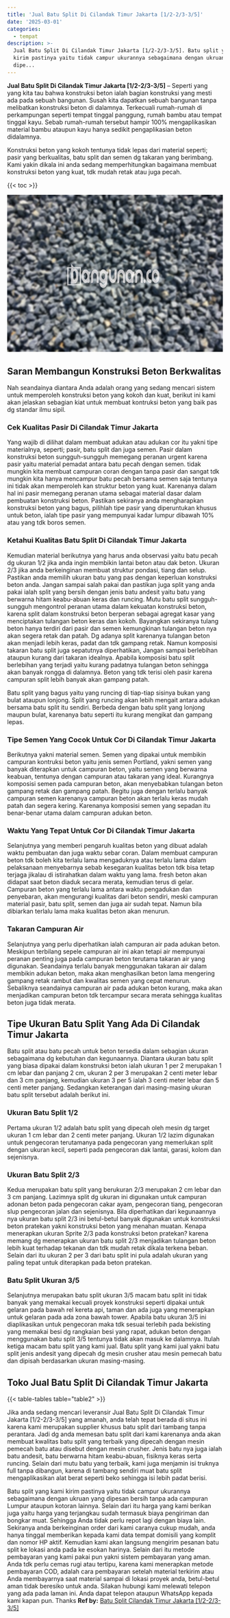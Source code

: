 ```yaml
---
title: 'Jual Batu Split Di Cilandak Timur Jakarta [1/2-2/3-3/5]'
date: '2025-03-01'
categories:
  - tempat
description: >-
  Jual Batu Split Di Cilandak Timur Jakarta [1/2-2/3-3/5]. Batu split yang kami
  kirim pastinya yaitu tidak campur ukurannya sebagaimana dengan ukruan yang
  dipe...
---
```


**Jual Batu Split Di Cilandak Timur Jakarta \[1/2-2/3-3/5\]** – Seperti yang yang kita tau bahwa konstruksi beton ialah bagian konstruksi yang mesti ada pada sebuah bangunan. Susah kita dapatkan sebuah bangunan tanpa melibatkan konstruksi beton di dalamnya. Terkecuali rumah-rumah di perkampungan seperti tempat tinggal panggung, rumah bambu atau tempat tinggal kayu. Sebab rumah-rumah tersebut hampir 100% mengaplikasikan material bambu ataupun kayu hanya sedikit pengaplikasian beton didalamnya.

Konstruksi beton yang kokoh tentunya tidak lepas dari material seperti; pasir yang berkualitas, batu split dan semen dg takaran yang berimbang. Kami yakin dikala ini anda sedang memperhitungkan bagaimana membuat konstruksi beton yang kuat, tdk mudah retak atau juga pecah.

{{< toc >}}

![Jual Batu Split Di Cilandak Timur Jakarta [1/2-2/3-3/5]](/images/jual-batu-split-01.png)

## Saran Membangun Konstruksi Beton Berkwalitas

Nah seandainya diantara Anda adalah orang yang sedang mencari sistem untuk memperoleh konstruksi beton yang kokoh dan kuat, berikut ini kami akan jelaskan sebagian kiat untuk membuat kontruksi beton yang baik pas dg standar ilmu sipil.

### Cek Kualitas Pasir Di Cilandak Timur Jakarta

Yang wajib di dilihat dalam membuat adukan atau adukan cor itu yakni tipe materialnya, seperti; pasir, batu split dan juga semen. Pasir dalam konstruksi beton sungguh-sungguh memegang peranan urgent karena pasir yaitu material pemadat antara batu pecah dengan semen. tidak mungkin kita membuat campuran coran dengan tanpa pasir dan sangat tdk mungkin kita hanya mencampur batu pecah bersama semen saja tentunya ini tidak akan memperoleh kan struktur beton yang kuat. Karenanya dalam hal ini pasir memegang peranan utama sebagai material dasar dalam pembuatan konstruksi beton. Pastikan sekiranya anda mengharapkan konstruksi beton yang bagus, pilihlah tipe pasir yang diperuntukan khusus untuk beton, ialah tipe pasir yang mempunyai kadar lumpur dibawah 10% atau yang tdk boros semen.

### Ketahui Kualitas Batu Split Di Cilandak Timur Jakarta

Kemudian material berikutnya yang harus anda observasi yaitu batu pecah dg ukuran 1/2 jika anda ingin membikin lantai beton atau dak beton. Ukuran 2/3 jika anda berkeinginan membuat struktur pondasi, tiang dan selup. Pastikan anda memilih ukuran batu yang pas dengan keperluan konstruksi beton anda. Jangan sampai salah pakai dan pastikan juga split yang anda pakai ialah split yang bersih dengan jenis batu andesit yaitu batu yang berwarna hitam keabu-abuan keras dan runcing. Mutu batu split sungguh-sungguh mengontrol peranan utama dalam kekuatan konstruksi beton, karena split dalam konstruksi beton berperan sebagai agregat kasar yang menciptakan tulangan beton keras dan kokoh. Bayangkan sekiranya tulang beton hanya terdiri dari pasir dan semen kemungkinan tulangan beton nya akan segera retak dan patah. Dg adanya split karenanya tulangan beton akan menjadi lebih keras, padat dan tdk gampang retak. Namun komposisi takaran batu split juga sepatutnya diperhatikan, Jangan sampai berlebihan ataupun kurang dari takaran idealnya. Apabila komposisi batu split berlebihan yang terjadi yaitu kurang padatnya tulangan beton sehingga akan banyak rongga di dalamnya. Beton yang tdk terisi oleh pasir karena campuran split lebih banyak akan gampang patah.

Batu split yang bagus yaitu yang runcing di tiap-tiap sisinya bukan yang bulat ataupun lonjong. Split yang runcing akan lebih mengait antara adukan bersama batu split itu sendiri. Berbeda dengan batu split yang lonjong maupun bulat, karenanya batu seperti itu kurang mengikat dan gampang lepas.

### Tipe Semen Yang Cocok Untuk Cor Di Cilandak Timur Jakarta

Berikutnya yakni material semen. Semen yang dipakai untuk membikin campuran kontruksi beton yaitu jenis semen Portland, yakni semen yang banyak diterapkan untuk campuran beton, yaitu semen yang berwarna keabuan, tentunya dengan campuran atau takaran yang ideal. Kurangnya komposisi semen pada campuran beton, akan menyebabkan tulangan beton gampang retak dan gampang patah. Begitu juga dengan terlalu banyak campuran semen karenanya campuran beton akan terlalu keras mudah patah dan segera kering. Karenanya komposisi semen yang sepadan itu benar-benar utama dalam campuran adukan beton.

### Waktu Yang Tepat Untuk Cor Di Cilandak Timur Jakarta

Selanjutnya yang memberi pengaruh kualitas beton yang dibuat adalah waktu pembuatan dan juga waktu sebar coran. Dalam membuat campuran beton tdk boleh kita terlalu lama mengaduknya atau terlalu lama dalam pelaksanaan menyebarnya sebab kesegaran kualitas beton tdk bisa tetap terjaga jikalau di istirahatkan dalam waktu yang lama. fresh beton akan didapat saat beton diaduk secara merata, kemudian terus di gelar. Campuran beton yang terlalu lama antara waktu pengadukan dan penyebaran, akan mengurangi kualitas dari beton sendiri, meski campuran material pasir, batu split, semen dan juga air sudah tepat. Namun bila dibiarkan terlalu lama maka kualitas beton akan menurun.

### Takaran Campuran Air

Selanjutnya yang perlu diperhatikan ialah campuran air pada adukan beton. Meskipun terbilang sepele campuran air ini akan tetapi air mempunyai peranan penting juga pada campuran beton terutama takaran air yang digunakan. Seandainya terlalu banyak menggunakan takaran air dalam membikin adukan beton, maka akan menghasilkan beton lama mengering gampang retak rambut dan kwalitas semen yang cepat menurun. Sebaliknya seandainya campuran air pada adukan beton kurang, maka akan menjadikan campuran beton tdk tercampur secara merata sehingga kualitas beton juga tidak merata.

## Tipe Ukuran Batu Split Yang Ada Di Cilandak Timur Jakarta

Batu split atau batu pecah untuk beton tersedia dalam sebagian ukuran sebagaimana dg kebutuhan dan kegunaannya. Diantara ukuran batu split yang biasa dipakai dalam konstruksi beton ialah ukuran 1 per 2 merupakan 1 cm lebar dan panjang 2 cm, ukuran 2 per 3 merupakan 2 centi meter lebar dan 3 cm panjang, kemudian ukuran 3 per 5 ialah 3 centi meter lebar dan 5 centi meter panjang. Sedangkan keterangan dari masing-masing ukuran batu split tersebut adalah berikut ini.

### Ukuran Batu Split 1/2

Pertama ukuran 1/2 adalah batu split yang dipecah oleh mesin dg target ukuran 1 cm lebar dan 2 centi meter panjang. Ukuran 1/2 lazim digunakan untuk pengecoran terutamanya pada pengecoran yang memerlukan split dengan ukuran kecil, seperti pada pengecoran dak lantai, garasi, kolom dan sejenisnya.

### Ukuran Batu Split 2/3

Kedua merupakan batu split yang berukuran 2/3 merupakan 2 cm lebar dan 3 cm panjang. Lazimnya split dg ukuran ini digunakan untuk campuran adonan beton pada pengecoran cakar ayam, pengecoran tiang, pengecoran slup pengecoran jalan dan sejenisnya. Bila diperhatikan dari kegunaannya nya ukuran batu split 2/3 ini betul-betul banyak digunakan untuk konstruksi beton pratekan yakni konstruksi beton yang menahan muatan. Kenapa menerapkan ukuran Sprite 2/3 pada konstruksi beton pratekan? karena memang dg menerapkan ukuran batu split 2/3 menjadikan tulangan beton lebih kuat terhadap tekanan dan tdk mudah retak dikala terkena beban. Selain dari itu ukuran 2 per 3 dari batu split ini pula adalah ukuran yang paling tepat untuk diterapkan pada beton pratekan.

### Batu Split Ukuran 3/5

Selanjutnya merupakan batu split ukuran 3/5 macam batu split ini tidak banyak yang memakai kecuali proyek konstruksi seperti dipakai untuk gelaran pada bawah rel kereta api, taman dan ada juga yang menerapkan untuk gelaran pada ada zona bawah tower. Apabila batu ukuran 3/5 ini diaplikasikan untuk pengecoran maka tdk sesuai terlebih pada bekisting yang memakai besi dg rangkaian besi yang rapat, adukan beton dengan menggunakan batu split 3/5 tentunya tidak akan masuk ke dalamnya. Itulah ketiga macam batu split yang kami jual. Batu split yang kami jual yakni batu split jenis andesit yang dipecah dg mesin crusher atau mesin pemecah batu dan dipisah berdasarkan ukuran masing-masing.

## Toko Jual Batu Split Di Cilandak Timur Jakarta

{{< table-tables table="table2" >}}

Jika anda sedang mencari leveransir Jual Batu Split Di Cilandak Timur Jakarta \[1/2-2/3-3/5\] yang amanah, anda telah tepat berada di situs ini karena kami merupakan supplier khusus batu split dari tambang tanpa perantara. Jadi dg anda memesan batu split dari kami karenanya anda akan membuat kwalitas batu split yang terbaik yang dipecah dengan mesin pemecah batu atau disebut dengan mesin crusher. Jenis batu nya juga ialah batu andesit, batu berwarna hitam keabu-abuan, fisiknya keras serta runcing. Selain dari mutu batu yang terbaik, kami juga menjamin isi truknya full tanpa dibangun, karena di tambang sendiri muat batu split mengaplikasikan alat berat seperti beko sehingga isi lebih padat berisi.

Batu split yang kami kirim pastinya yaitu tidak campur ukurannya sebagaimana dengan ukruan yang dipesan bersih tanpa ada campuran Lumpur ataupun kotoran lainnya. Selain dari itu harga yang kami berikan juga yaitu harga yang terjangkau sudah termasuk biaya pengiriman dan bongkar muat. Sehingga Anda tidak perlu repot lagi dengan biaya lain. Sekiranya anda berkeinginan order dari kami caranya cukup mudah, anda hanya tinggal memberikan kepada kami data tempat domisili yang komplit dan nomor HP aktif. Kemudian kami akan langsung mengirim pesanan batu split ke lokasi anda pada ke esokan harinya. Selain dari itu metode pembayaran yang kami pakai pun yakni sistem pembayaran yang aman. Anda tdk perlu cemas rugi atau tertipu, karena kami menerapkan metode pembayaran COD, adalah cara pembayaran setelah material terkirim atau Anda membayarnya saat material sampai di lokasi proyek anda, betul-betul aman tidak beresiko untuk anda. Silakan hubungi kami melewati telepon yang ada pada laman ini. Anda dapat telepon ataupun WhatsApp kepada kami kapan pun. Thanks
**Ref by:** [Batu Split Cilandak Timur Jakarta [1/2-2/3-3/5]](https://id.wikipedia.org/wiki/Batu)
